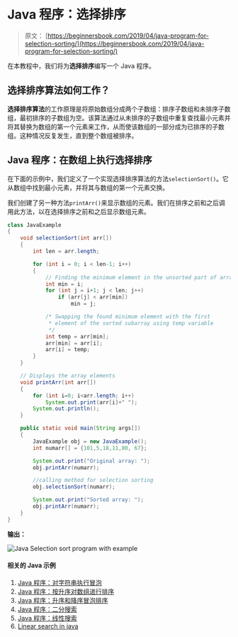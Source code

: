 # Java 程序：选择排序

> 原文： [https://beginnersbook.com/2019/04/java-program-for-selection-sorting/](https://beginnersbook.com/2019/04/java-program-for-selection-sorting/)

在本教程中，我们将为**选择排序**编写一个 Java 程序。

## 选择排序算法如何工作？

**选择排序算法**的工作原理是将原始数组分成两个子数组：排序子数组和未排序子数组，最初排序的子数组为空。该算法通过从未排序的子数组中重复查找最小元素并将其替换为数组的第一个元素来工作，从而使该数组的一部分成为已排序的子数组。这种情况反复发生，直到整个数组被排序。

## Java 程序：在数组上执行选择排序

在下面的示例中，我们定义了一个实现选择排序算法的方法`selectionSort()`。它从数组中找到最小元素，并将其与数组的第一个元素交换。

我们创建了另一种方法`printArr()`来显示数组的元素。我们在排序之前和之后调用此方法，以在选择排序之前和之后显示数组元素。

```java
class JavaExample
{
    void selectionSort(int arr[])
    {
        int len = arr.length;

        for (int i = 0; i < len-1; i++)
        {
            // Finding the minimum element in the unsorted part of array
            int min = i;
            for (int j = i+1; j < len; j++)
                if (arr[j] < arr[min])
                    min = j;

            /* Swapping the found minimum element with the first
             * element of the sorted subarray using temp variable
             */
            int temp = arr[min];
            arr[min] = arr[i];
            arr[i] = temp;
        }
    }

    // Displays the array elements
    void printArr(int arr[])
    {
        for (int i=0; i<arr.length; i++)
            System.out.print(arr[i]+" ");
        System.out.println();
    }

    public static void main(String args[])
    {
        JavaExample obj = new JavaExample();
        int numarr[] = {101,5,18,11,80, 67};

        System.out.print("Original array: ");
        obj.printArr(numarr);

        //calling method for selection sorting
        obj.selectionSort(numarr);

        System.out.print("Sorted array: ");
        obj.printArr(numarr);
    }
}
```

**输出：**

![Java Selection sort program with example](img/2f14e087afb09569847d434b0ddfa572.jpg)

#### 相关的 Java 示例

1.  [Java 程序：对字符串执行冒泡](https://beginnersbook.com/2019/04/java-program-to-perform-bubble-sort-on-strings/)
2.  [Java 程序：按升序对数组进行排序](https://beginnersbook.com/2018/10/java-program-to-sort-an-array-in-ascending-order/)
3.  [Java 程序：升序和降序冒泡排序](https://beginnersbook.com/2014/07/java-program-for-bubble-sort-in-ascending-descending-order/)
4.  [Java 程序：二分搜索](https://beginnersbook.com/2014/04/java-program-to-perform-binary-search/)
5.  [Java 程序：线性搜索](https://beginnersbook.com/2014/04/java-program-for-linear-search-example/)
6.  [Linear search in java](https://www.flowerbrackets.com/linear-search-java/)
